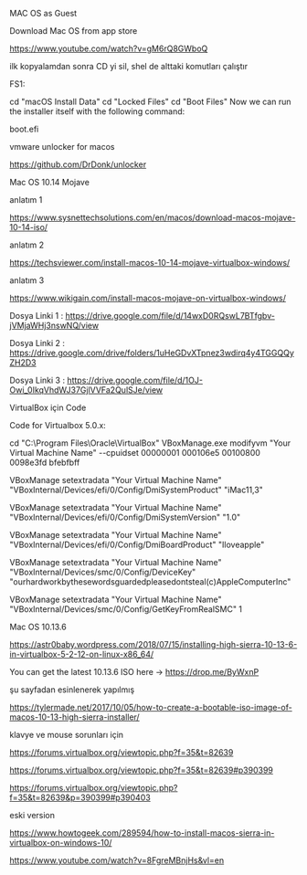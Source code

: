 
MAC OS as Guest


Download Mac OS from app store

https://www.youtube.com/watch?v=gM6rQ8GWboQ


ilk kopyalamdan sonra CD yi sil, shel de alttaki komutları çalıştır

FS1: 

cd "macOS Install Data"
cd "Locked Files"
cd "Boot Files"
Now we can run the installer itself with the following command:

boot.efi


vmware unlocker for macos

https://github.com/DrDonk/unlocker


Mac OS 10.14 Mojave

anlatım 1

https://www.sysnettechsolutions.com/en/macos/download-macos-mojave-10-14-iso/

anlatım 2

https://techsviewer.com/install-macos-10-14-mojave-virtualbox-windows/

anlatım 3

https://www.wikigain.com/install-macos-mojave-on-virtualbox-windows/


Dosya Linki 1 : https://drive.google.com/file/d/14wxD0RQswL7BTfgbv-jVMjaWHj3nswNQ/view

Dosya Linki 2 : https://drive.google.com/drive/folders/1uHeGDvXTpnez3wdirq4y4TGGQQyZH2D3

Dosya Linki 3 : https://drive.google.com/file/d/1OJ-Owi_0IkqVhdWJ37GjlVVFa2QulSJe/view

VirtualBox için Code

Code for Virtualbox 5.0.x:

cd "C:\Program Files\Oracle\VirtualBox\"
VBoxManage.exe modifyvm "Your Virtual Machine Name" --cpuidset 00000001 000106e5 00100800 0098e3fd bfebfbff

VBoxManage setextradata "Your Virtual Machine Name" "VBoxInternal/Devices/efi/0/Config/DmiSystemProduct" "iMac11,3"

VBoxManage setextradata "Your Virtual Machine Name" "VBoxInternal/Devices/efi/0/Config/DmiSystemVersion" "1.0"

VBoxManage setextradata "Your Virtual Machine Name" "VBoxInternal/Devices/efi/0/Config/DmiBoardProduct" "Iloveapple"

VBoxManage setextradata "Your Virtual Machine Name" "VBoxInternal/Devices/smc/0/Config/DeviceKey" "ourhardworkbythesewordsguardedpleasedontsteal(c)AppleComputerInc"

VBoxManage setextradata "Your Virtual Machine Name" "VBoxInternal/Devices/smc/0/Config/GetKeyFromRealSMC" 1



Mac OS 10.13.6 

https://astr0baby.wordpress.com/2018/07/15/installing-high-sierra-10-13-6-in-virtualbox-5-2-12-on-linux-x86_64/

You can get the latest 10.13.6 ISO here -> https://drop.me/ByWxnP

şu sayfadan esinlenerek yapılmış 

https://tylermade.net/2017/10/05/how-to-create-a-bootable-iso-image-of-macos-10-13-high-sierra-installer/

klavye ve mouse sorunları için

https://forums.virtualbox.org/viewtopic.php?f=35&t=82639

https://forums.virtualbox.org/viewtopic.php?f=35&t=82639#p390399

https://forums.virtualbox.org/viewtopic.php?f=35&t=82639&p=390399#p390403


eski version

https://www.howtogeek.com/289594/how-to-install-macos-sierra-in-virtualbox-on-windows-10/

https://www.youtube.com/watch?v=8FgreMBnjHs&vl=en


